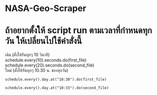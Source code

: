 # NASA-Geo-Scraper

# ถ้าอยากตั้งให้ script run ตามเวลาที่กำหนดทุกวัน ให้เปลี่ยนไปใช้คำสั่งนี้

เดิม (ตั้งให้รันทุกๆ 10 วินาที)
<br>
</code>
schedule.every(10).seconds.do(first_file)
<br>
schedule.every(20).seconds.do(second_file)
</code>
<br>
ใหม่ (ตั้งให้รันทุกๆ 10.30 น. ของทุกวัน)
<br>
<code>
schedule.every().day.at("10:30").do(first_file)
  <br>
schedule.every().day.at("10:33").do(second_file)
  </code>
